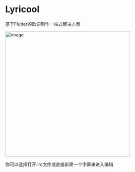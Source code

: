 # Lyricool

基于Flutter的歌词制作一站式解决方案

<img width="396" alt="image" src="https://github.com/Biyanci/Lyricool/assets/98510207/ff13d6cb-207c-4f10-af94-e3450e9cccb3">

你可以选择打开.lrc文件或直接新建一个字幕来进入编辑
